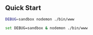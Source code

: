 ## Quick Start

```bash
DEBUG=sandbox nodemon ./bin/www
```

```bash
set DEBUG=sandbox & nodemon ./bin/www
```
